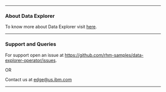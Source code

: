 ***
### About Data Explorer

To know more about Data Explorer visit [here](https://github.com/rhm-samples/data-explorer-operator/wiki/Data-Explorer-Operator).

***

### Support and Queries

For support open an issue at <https://github.com/rhm-samples/data-explorer-operator/issues>.
 
 OR

Contact us at <edge@us.ibm.com>
***
